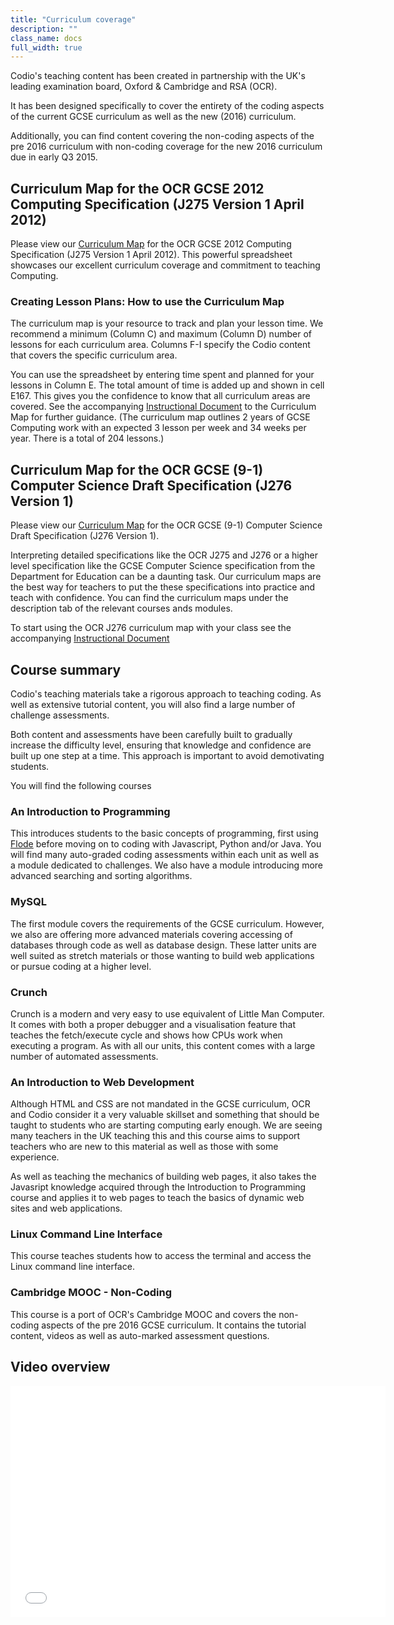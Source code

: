 ```yaml
---
title: "Curriculum coverage"
description: ""
class_name: docs
full_width: true
---
```


Codio's teaching content has been created in partnership with the UK's leading examination board, Oxford & Cambridge and RSA (OCR).

It has been designed specifically to cover the entirety of the coding aspects of the current GCSE curriculum as well as the new (2016) curriculum.

Additionally, you can find content covering the non-coding aspects of the pre 2016 curriculum with non-coding coverage for the new 2016 curriculum due in early Q3 2015.

## Curriculum Map for the OCR GCSE 2012 Computing Specification (J275 Version 1 April 2012)

Please view our [Curriculum Map](https://docs.google.com/a/codio.com/spreadsheets/d/1fGg1ouSMPuYuZwckQVlGGvMkz2d8K-N1EmJotMx-GJ8/edit?usp=sharing) for the OCR GCSE 2012 Computing Specification (J275 Version 1 April 2012). This powerful spreadsheet showcases our excellent curriculum coverage and commitment to teaching Computing.

### Creating Lesson Plans: How to use the Curriculum Map

The curriculum map is your resource to track and plan your lesson time. We recommend a minimum (Column C) and maximum (Column D) number of lessons for each curriculum area. Columns F-I specify the Codio content that covers the specific curriculum area.

You can use the spreadsheet by entering time spent and planned for your lessons in Column E. The total amount of time is added up and shown in cell E167. This gives you the confidence to know that all curriculum areas are covered. See the accompanying [Instructional Document](https://docs.google.com/a/codio.com/document/d/144LEfE9tmy67w0bWZL-Mf_8Ibjeyg9SvC-umdv9Ummo/edit?usp=sharing) to the Curriculum Map for further guidance. (The curriculum map outlines 2 years of GCSE Computing work with an expected 3 lesson per week and 34 weeks per year. There is a total of 204 lessons.)

## Curriculum Map for the OCR GCSE (9-1) Computer Science Draft Specification (J276 Version 1)

Please view our [Curriculum Map](https://docs.google.com/a/codio.com/spreadsheets/d/12yqcyCNh4Tt2gtXt8RR0Qt1viWytIcjdAgWUZnGEEUs/edit?usp=sharing) for the OCR GCSE (9-1) Computer Science Draft Specification (J276 Version 1).

Interpreting detailed specifications like the OCR J275 and J276 or a higher level specification like the GCSE Computer Science specification from the Department for Education can be a daunting task. Our curriculum maps are the best way for teachers to put the these specifications into practice and teach with confidence. You can find the curriculum maps under the description tab of the relevant courses ands modules.

To start using the OCR J276 curriculum map with your class see the accompanying [Instructional Document](https://docs.google.com/a/codio.com/document/d/1UdsW9E-neoGuzMH_uwKTdZTe980aw_7rc9OeWN_BAvI/edit?usp=sharing)

## Course summary
Codio's teaching materials take a rigorous approach to teaching coding. As well as extensive tutorial content, you will also find a large number of challenge assessments.

Both content and assessments have been carefully built to gradually increase the difficulty level, ensuring that knowledge and confidence are built up one step at a time. This approach is important to avoid demotivating students.

You will find the following courses

### An Introduction to Programming
This introduces students to the basic concepts of programming, first using [Flode](/docs/teacher/special/flode) before moving on to coding with Javascript, Python and/or Java. You will find many auto-graded coding assessments within each unit as well as a module dedicated to challenges. We also have a module introducing more advanced searching and sorting algorithms.

### MySQL
The first module covers the requirements of the GCSE curriculum. However, we also are offering more advanced materials covering accessing of databases through code as well as database design. These latter units are well suited as stretch materials or those wanting to build web applications or pursue coding at a higher level.

### Crunch
Crunch is a modern and very easy to use equivalent of Little Man Computer. It comes with both a proper debugger and a visualisation feature that teaches the fetch/execute cycle and shows how CPUs work when executing a program. As with all our units, this content comes with a large number of automated assessments.

### An Introduction to Web Development
Although HTML and CSS are not mandated in the GCSE curriculum, OCR and Codio consider it a very valuable skillset and something that should be taught to students who are starting computing early enough. We are seeing many teachers in the UK teaching this and this course aims to support teachers who are new to this material as well as those with some experience. 

As well as teaching the mechanics of building web pages, it also takes the Javasript knowledge acquired through the Introduction to Programming course and applies it to web pages to teach the basics of dynamic web sites and web applications.

### Linux Command Line Interface
This course teaches students how to access the terminal and access the Linux command line interface. 

### Cambridge MOOC - Non-Coding
This course is a port of OCR's Cambridge MOOC and covers the non-coding aspects of the pre 2016 GCSE curriculum. It contains the tutorial content, videos as well as auto-marked assessment questions.

## Video overview

<div class="video">
<div class="video-wrapper">
<iframe src="//player.vimeo.com/video/138398237" width="600" height="370" frameborder="0" webkitallowfullscreen mozallowflscreen allowfullscreen></iframe>
</div>
</div>
